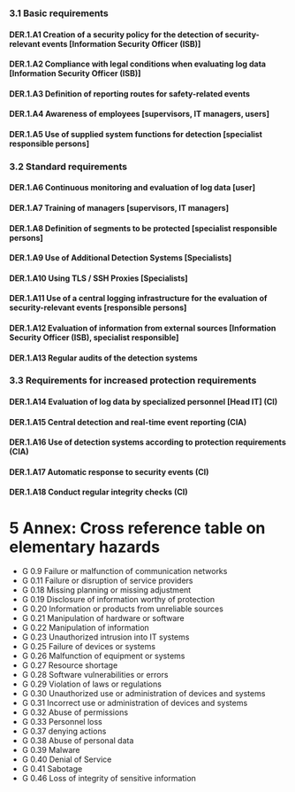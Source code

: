 ### 3.1 Basic requirements
#### DER.1.A1 Creation of a security policy for the detection of security-relevant events [Information Security Officer (ISB)]
#### DER.1.A2 Compliance with legal conditions when evaluating log data [Information Security Officer (ISB)]
#### DER.1.A3 Definition of reporting routes for safety-related events
#### DER.1.A4 Awareness of employees [supervisors, IT managers, users]
#### DER.1.A5 Use of supplied system functions for detection [specialist responsible persons]
### 3.2 Standard requirements
#### DER.1.A6 Continuous monitoring and evaluation of log data [user]
#### DER.1.A7 Training of managers [supervisors, IT managers]
#### DER.1.A8 Definition of segments to be protected [specialist responsible persons]
#### DER.1.A9 Use of Additional Detection Systems [Specialists]
#### DER.1.A10 Using TLS / SSH Proxies [Specialists]
#### DER.1.A11 Use of a central logging infrastructure for the evaluation of security-relevant events [responsible persons]
#### DER.1.A12 Evaluation of information from external sources [Information Security Officer (ISB), specialist responsible]
#### DER.1.A13 Regular audits of the detection systems
### 3.3 Requirements for increased protection requirements
#### DER.1.A14 Evaluation of log data by specialized personnel [Head IT] (CI)
#### DER.1.A15 Central detection and real-time event reporting (CIA)
#### DER.1.A16 Use of detection systems according to protection requirements (CIA)
#### DER.1.A17 Automatic response to security events (CI)
#### DER.1.A18 Conduct regular integrity checks (CI)
# 5 Annex: Cross reference table on elementary hazards
* G 0.9 Failure or malfunction of communication networks
* G 0.11 Failure or disruption of service providers
* G 0.18 Missing planning or missing adjustment
* G 0.19 Disclosure of information worthy of protection
* G 0.20 Information or products from unreliable sources
* G 0.21 Manipulation of hardware or software
* G 0.22 Manipulation of information
* G 0.23 Unauthorized intrusion into IT systems
* G 0.25 Failure of devices or systems
* G 0.26 Malfunction of equipment or systems
* G 0.27 Resource shortage
* G 0.28 Software vulnerabilities or errors
* G 0.29 Violation of laws or regulations
* G 0.30 Unauthorized use or administration of devices and systems
* G 0.31 Incorrect use or administration of devices and systems
* G 0.32 Abuse of permissions
* G 0.33 Personnel loss
* G 0.37 denying actions
* G 0.38 Abuse of personal data
* G 0.39 Malware
* G 0.40 Denial of Service
* G 0.41 Sabotage
* G 0.46 Loss of integrity of sensitive information
